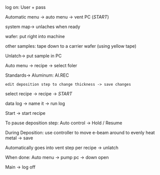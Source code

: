 log on: User + pass

Automatic menu -> auto menu -> vent PC (*START*)

  system map-> unlaches when ready 
  
  wafer: put right into machine
  
  other samples: tape down to a carrier wafer (using yellow tape)
  
  Unlatch-> put sample in PC
  
Auto menu -> recipe -> select foler 

  Standards-> Aluminum: Al.REC
  
    edit deposition step to change thickness -> save changes 
    
  select recipe -> recipe -> *START* 
  
  data log -> name it -> run log
  
  Start -> start recipe 
  
To pause deposition step: Auto control -> Hold / Resume

During Deposition: use controller to move e-beam around to evenly heat metal -> save

Automatically goes into vent step per recipe -> unlatch

When done: Auto menu -> pump pc -> down open 

  Main -> log off
